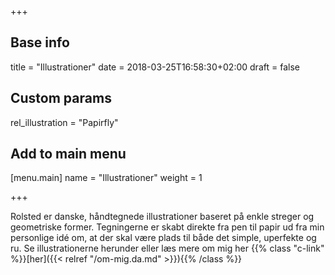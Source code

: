 +++

## Base info
title = "Illustrationer"
date = 2018-03-25T16:58:30+02:00
draft = false

## Custom params
rel_illustration = "Papirfly"

## Add to main menu
[menu.main]
name = "Illustrationer"
weight = 1

+++

Rolsted er danske, håndtegnede illustrationer baseret på enkle streger og geometriske former. Tegningerne er skabt direkte fra pen til papir ud fra min personlige idé om, at der skal være plads til både det simple, uperfekte og ru. Se illustrationerne herunder eller læs mere om mig her {{% class "c-link" %}}[her]({{< relref "/om-mig.da.md" >}}){{% /class %}}